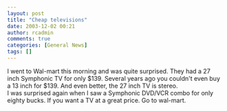 ```yaml
---
layout: post
title: "Cheap televisions"
date: 2003-12-02 00:21
author: rcadmin
comments: true
categories: [General News]
tags: []
---
```

I went to Wal-mart this morning and was quite surprised. They had a 27 inch Symphonic TV for only $139. Several years ago you couldn't even buy a 13 inch for $139. And even better, the 27 inch TV is stereo.
<br />
I was surprised again when I saw a Symphonic DVD/VCR combo for only eighty bucks. If you want a TV at a great price. Go to wal-mart.
